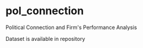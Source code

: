 # pol_connection
Political Connection and Firm's Performance Analysis

Dataset is available in repository
